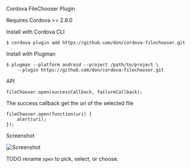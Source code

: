 Cordova FileChooser Plugin

Requires Cordova >= 2.8.0

Install with Cordova CLI
	
	$ cordova plugin add https://github.com/don/cordova-filechooser.git

Install with Plugman 

	$ plugman --platform android --project /path/to/project \ 
		--plugin https://github.com/don/cordova-filechooser.git

API

	fileChooser.open(successCallback, failureCallback);

The success callback get the uri of the selected file

	fileChooser.open(function(uri) {
		alert(uri);
	});
	
Screenshot

![Screenshot](filechooser.png "Screenshot")

TODO rename `open` to pick, select, or choose.
